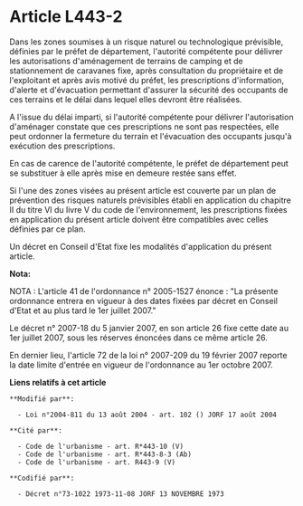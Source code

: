# Article L443-2

Dans les zones soumises à un risque naturel ou technologique prévisible, définies par le préfet de département, l'autorité
compétente pour délivrer les autorisations d'aménagement de terrains de camping et de stationnement de caravanes fixe, après
consultation du propriétaire et de l'exploitant et après avis motivé du préfet, les prescriptions d'information, d'alerte et
d'évacuation permettant d'assurer la sécurité des occupants de ces terrains et le délai dans lequel elles devront être
réalisées.

A l'issue du délai imparti, si l'autorité compétente pour délivrer l'autorisation d'aménager constate que ces prescriptions
ne sont pas respectées, elle peut ordonner la fermeture du terrain et l'évacuation des occupants jusqu'à exécution des
prescriptions.

En cas de carence de l'autorité compétente, le préfet de département peut se substituer à elle après mise en demeure restée
sans effet.

Si l'une des zones visées au présent article est couverte par un plan de prévention des risques naturels prévisibles établi
en application du chapitre II du titre VI du livre V du code de l'environnement, les prescriptions fixées en application du
présent article doivent être compatibles avec celles définies par ce plan.

Un décret en Conseil d'Etat fixe les modalités d'application du présent article.

**Nota:**

NOTA : L'article 41 de l'ordonnance n° 2005-1527 énonce : "La présente ordonnance entrera en vigueur à des dates fixées par
décret en Conseil d'Etat et au plus tard le 1er juillet 2007."

Le décret n° 2007-18 du 5 janvier 2007, en son article 26 fixe cette date au 1er juillet 2007, sous les réserves énoncées
dans ce même article 26.

En dernier lieu, l'article 72 de la loi n° 2007-209 du 19 février 2007 reporte la date limite d'entrée en vigueur de
l'ordonnance au 1er octobre 2007.

**Liens relatifs à cet article**

	**Modifié par**:

	  - Loi n°2004-811 du 13 août 2004 - art. 102 () JORF 17 août 2004

	**Cité par**:

	  - Code de l'urbanisme - art. R*443-10 (V)
	  - Code de l'urbanisme - art. R*443-8-3 (Ab)
	  - Code de l'urbanisme - art. R443-9 (V)

	**Codifié par**:

	  - Décret n°73-1022 1973-11-08 JORF 13 NOVEMBRE 1973
